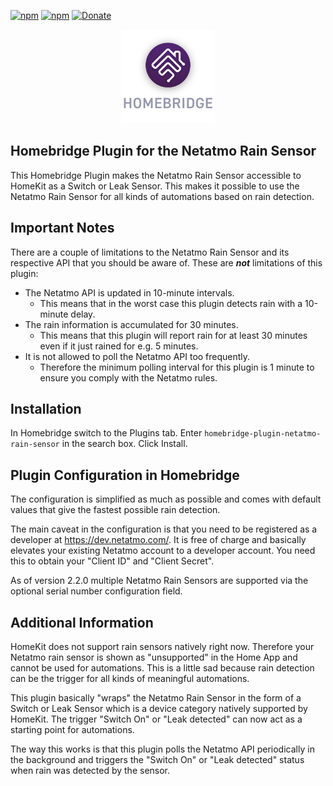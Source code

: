 [![npm](https://badgen.net/npm/v/homebridge-plugin-netatmo-rain-sensor/latest?icon=npm&label=latest)](https://www.npmjs.com/package/homebridge-plugin-netatmo-rain-sensor)
[![npm](https://badgen.net/npm/dt/homebridge-plugin-netatmo-rain-sensor?icon=npm&label=downloads)](https://www.npmjs.com/package/homebridge-plugin-netatmo-rain-sensor)
[![Donate](https://badgen.net/badge/donate/paypal/cyan?icon=buymeacoffee)](https://paypal.me/pbaer79)

<p align="center">
<img src="https://github.com/homebridge/branding/raw/master/logos/homebridge-wordmark-logo-vertical.png" width="150">
</p>

## Homebridge Plugin for the Netatmo Rain Sensor
This Homebridge Plugin makes the Netatmo Rain Sensor accessible to HomeKit as a Switch or Leak Sensor.
This makes it possible to use the Netatmo Rain Sensor for all kinds of automations based on rain detection.

## Important Notes
There are a couple of limitations to the Netatmo Rain Sensor and its respective API that you should be aware of. These are **_not_** limitations of this plugin:
* The Netatmo API is updated in 10-minute intervals.
  * This means that in the worst case this plugin detects rain with a 10-minute delay.
* The rain information is accumulated for 30 minutes.
  *  This means that this plugin will report rain for at least 30 minutes even if it just rained for e.g. 5 minutes.
* It is not allowed to poll the Netatmo API too frequently.
  * Therefore the minimum polling interval for this plugin is 1 minute to ensure you comply with the Netatmo rules. 

## Installation
In Homebridge switch to the Plugins tab. Enter `homebridge-plugin-netatmo-rain-sensor` in the search box. Click Install.

## Plugin Configuration in Homebridge
The configuration is simplified as much as possible and comes with default values that give the fastest possible rain detection.

The main caveat in the configuration is that you need to be registered as a developer at https://dev.netatmo.com/. It is free of charge and basically elevates your existing Netatmo account to a developer account. You need this to obtain your "Client ID" and "Client Secret".

As of version 2.2.0 multiple Netatmo Rain Sensors are supported via the optional serial number configuration field.

## Additional Information
HomeKit does not support rain sensors natively right now. Therefore your Netatmo rain sensor is shown as "unsupported" in the Home App and cannot be used for automations. This is a little sad because rain detection can be the trigger for all kinds of meaningful automations.

This plugin basically "wraps" the Netatmo Rain Sensor in the form of a Switch or Leak Sensor which is a device category natively supported by HomeKit. The trigger "Switch On" or "Leak detected" can now act as a starting point for automations.

The way this works is that this plugin polls the Netatmo API periodically in the background and triggers the "Switch On" or "Leak detected" status when rain was detected by the sensor.